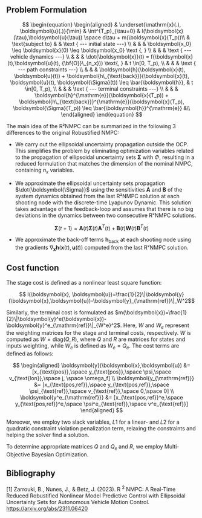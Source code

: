 ## Problem Formulation

$$
\begin{equation}
\begin{aligned}
& \underset{\mathrm{x}(.), \boldsymbol{u}(.)}{\min} &  \int^{T_p}_{\tau=0} & l(\boldsymbol{x}(\tau),\boldsymbol{u}(\tau)) \space  d\tau + m(\boldsymbol{x}(T_p))\\ 
& \text{subject to} & & \text { --- initial state ---} \\
& & & \boldsymbol{x_0} \leq \boldsymbol{x}(0) \leq \boldsymbol{x_0} \text {, }  \\
& & &  \text { --- vehicle dynamics ---} \\
& & & \dot{\boldsymbol{x}}(t) = f(\boldsymbol{x}(t),\boldsymbol{u}(t), {\bf{O}}\_{n_x})) \text{, } & t \in[0, T_p), \\
& & &  \text { --- path constraints ---} \\
& & & \boldsymbol{h}(\boldsymbol{x}(t), \boldsymbol{u}(t)) + \boldsymbol{h\_{\text{back}}}(\boldsymbol{x}(t), \boldsymbol{u}(t), \boldsymbol{\Sigma}(t)) \leq \bar{\boldsymbol{h}}, & t \in[0, T_p), \\
& & &  \text { --- terminal constraints ---} \\
& & & \boldsymbol{h}^{\mathrm{e}}(\boldsymbol{x}(T_p)) + \boldsymbol{h\_{\text{back}}}^{\mathrm{e}}(\boldsymbol{x}(T_p), \boldsymbol{\Sigma}(T_p)) \leq \bar{\boldsymbol{h}}^{\mathrm{e}} &\\
\end{aligned}
\end{equation}
$$

The main idea of the R²NMPC can be summarized in the following 3 differences to the original Robustified NMPC:
- We carry out the ellipsoidal uncertainty propagation outside the OCP. This simplifies the problem by eliminating optimization variables related to the propagation of ellipsoidal uncertainty sets $\boldsymbol{\Sigma}$ with $\Phi$, resulting in a reduced formulation that matches the dimension of the nominal NMPC, containing $n_x$ variables.

- We approximate the ellipsoidal uncertainty sets propagation $\dot{\boldsymbol{\Sigma}}$ using the sensitivities $\boldsymbol{A}$ and $\boldsymbol{B}$ of the system dynamics obtained from the last R²NMPC solution at each shooting node with the discrete-time Lyapunov Dynamic. 
This solution takes advantage of the feedback-loop and assumes that there is no big deviations in the dynamics between two consecutive R²NMPC solutions. 

$$
        \boldsymbol{\Sigma}(t+1) = \boldsymbol{A}(t)\boldsymbol{\Sigma}(t)\boldsymbol{A}^T(t)+\boldsymbol{B}(t)\boldsymbol{W}(t)\boldsymbol{B}^T(t)
$$

- We approximate the back-off terms $\boldsymbol{h_{\text{back}}}$ at each shooting node using the gradients $\nabla_{\boldsymbol{x}} \boldsymbol{h}(\boldsymbol{x}(t), \boldsymbol{u}(t))$ computed from the last R²NMPC solution.

## Cost function
The stage cost is defined as a nonlinear least square function: 

$$ l(\boldsymbol{x}, \boldsymbol{u})=\frac{1}{2}\|\boldsymbol{y}(\boldsymbol{x},\boldsymbol{u})-\boldsymbol{y}_{\mathrm{ref}}\|_W^2$$ 

Similarly, the terminal cost is formulated as $m(\boldsymbol{x})=\frac{1}{2}\|\boldsymbol{y}^e(\boldsymbol{x})-\boldsymbol{y}^e_{\mathrm{ref}}\|_{W^e}^2$. Here, $W$ and $W_e$ represent the weighting matrices for the stage and terminal costs, respectively. $W$ is computed as $W = \text{diag}(Q,R)$, where $Q$ and $R$ are matrices for states and inputs weighting, while $W_e$ is defined as $W_e = Q_e$. The cost terms are defined as follows: 

$$
\begin{aligned}
\boldsymbol{y}(\boldsymbol{x},\boldsymbol{u}) &= [x_{\text{pos}},\space y_{\text{pos}},\space \psi,\space v_{\text{lon}},\space  j, \space \omega_f] \\
\boldsymbol{y_{\mathrm{ref}}} &= [x_{\text{pos,ref}},\space y_{\text{pos,ref}},\space \psi_{\text{ref}},\space v_{\text{ref}},\space  0,\space 0] \\
\boldsymbol{y^e_{\mathrm{ref}}} &= [x_{\text{pos,ref}}^e,\space y_{\text{pos,ref}}^e,\space \psi^e_{\text{ref}},\space v^e_{\text{ref}}]
\end{aligned}  
$$

Moreover, we employ two slack variables, $L1$ for a linear- and $L2$ for a quadratic constraint violation penalization term, relaxing the constraints and helping the solver find a solution.

To determine appropriate matrices $Q$ and $Q_e$ and $R$, we employ Multi-Objective Bayesian Optimization.

## Bibliography
[1] Zarrouki, B., Nunes, J., & Betz, J. (2023). R $^ 2$ NMPC: A Real-Time Reduced Robustified Nonlinear Model Predictive Control with Ellipsoidal Uncertainty Sets for Autonomous Vehicle Motion Control. https://arxiv.org/abs/2311.06420
